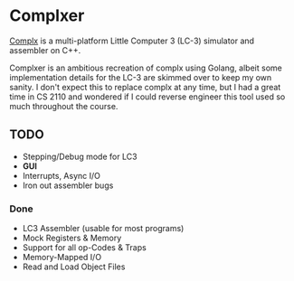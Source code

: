 # Complxer

[Complx](https://github.com/TricksterGuy/complx-tools) is a multi-platform Little
Computer 3 (LC-3) simulator and assembler on C++.

Complxer is an ambitious recreation of complx using Golang, albeit some
implementation details for the LC-3 are skimmed over to keep my own sanity.
I don't expect this to replace complx at any time, but I had a great time in
CS 2110 and wondered if I could reverse engineer this tool used so much
throughout the course.

## TODO

- Stepping/Debug mode for LC3
- **GUI**
- Interrupts, Async I/O
- Iron out assembler bugs

### Done

- LC3 Assembler (usable for most programs)
- Mock Registers & Memory
- Support for all op-Codes & Traps
- Memory-Mapped I/O
- Read and Load Object Files
